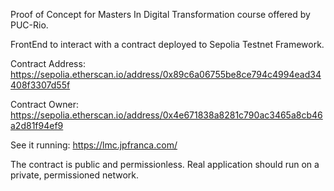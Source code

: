 Proof of Concept for Masters In Digital Transformation course offered by PUC-Rio.

FrontEnd to interact with a contract deployed to Sepolia Testnet Framework.

Contract Address: 
https://sepolia.etherscan.io/address/0x89c6a06755be8ce794c4994ead34408f3307d55f

Contract Owner: 
https://sepolia.etherscan.io/address/0x4e671838a8281c790ac3465a8cb46a2d81f94ef9

See it running:
https://lmc.jpfranca.com/

The contract is public and permissionless.
Real application should run on a private, permissioned network.

